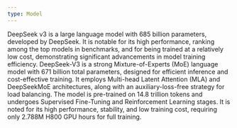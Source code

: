 ```yaml
---
type: Model
---
```


DeepSeek v3 is a large language model with 685 billion parameters, developed by DeepSeek. It is notable for its high performance, ranking among the top models in benchmarks, and for being trained at a relatively low cost, demonstrating significant advancements in model training efficiency. DeepSeek-V3 is a strong Mixture-of-Experts (MoE) language model with 671 billion total parameters, designed for efficient inference and cost-effective training. It employs Multi-head Latent Attention (MLA) and DeepSeekMoE architectures, along with an auxiliary-loss-free strategy for load balancing. The model is pre-trained on 14.8 trillion tokens and undergoes Supervised Fine-Tuning and Reinforcement Learning stages. It is noted for its high performance, stability, and low training cost, requiring only 2.788M H800 GPU hours for full training.